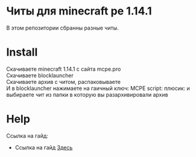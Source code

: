 # Читы для minecraft pe 1.14.1
В этом репозитории сбранны разные читы.
# Install
Скачиваете minecraft 1.14.1 с сайта mcpe.pro\
Скачиваете blocklauncher\
Скачиваете архив с читом, распаковываете\
И в blocklauncher нажимаете на гаичный ключ: MCPE script: плюсик: и выбираете чит из папки в которую вы разархивировали архив
# Help
Ссылка на гайд:
- Ссылка на гайд [Здесь](https://youtu.be/ORaEgVsBblA)
